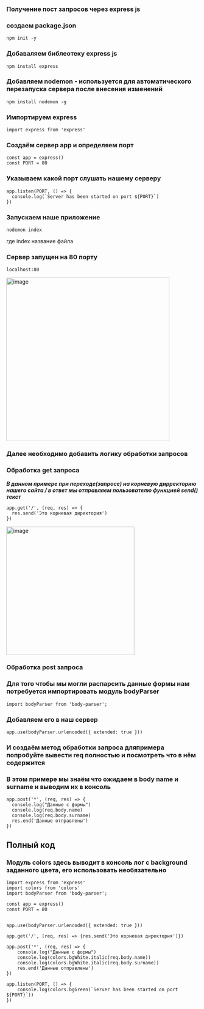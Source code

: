 ### Получение  пост запросов через express js

### создаем  package.json

```
npm init -y
```

### Добаваляем библеотеку express js

```
npm install express
```

### Добавляем nodemon - используется для автоматического перезапуска сервера после внесения  изменений

```
npm install nodemon -g
```

### Импортируем express

```
import express from 'express'
```

### Создаём сервер app и определяем порт

```
const app = express()  
const PORT = 80
```  

### Указываем какой порт слушать нашему серверу

```
app.listen(PORT, () => {
  console.log(`Server has been started on port ${PORT}`)
})
```

### Запускаем наше приложение 

```
nodemon index
```
где index название файла

### Сервер запущен на 80 порту 

```
localhost:80
``` 


<img width="428" alt="image" src="https://github.com/ScherbakovM/receiving_post_request_express_js/assets/109952823/1b2684bd-7c3e-4a4c-b988-b8a0738af80e">


### Далее необходимо добавить логику обработки запросов 

### Обработка get запроса 

___В данном примере при переходе(запросе) на корневую дирректорию нашего сайта / в ответ мы отправляем пользователю функцией send() текст___



```
app.get('/', (req, res) => {
  res.send('Это корневая директория')
})
```



<img width="336" alt="image" src="https://github.com/ScherbakovM/receiving_post_request_express_js/assets/109952823/64f3ae2b-afe3-45b2-b9b5-651096664bd5">


### Обработка post запроса 

### Для того чтобы мы могли распарсить данные формы нам потребуется импортировать модуль bodyParser 

```
import bodyParser from 'body-parser';

```

### Добавляем его в наш сервер 

```
app.use(bodyParser.urlencoded({ extended: true }))
```

### И создаём метод обработки запроса  дляпримера попробуйте вывести req полностью и посмотреть что в нём содержится 
### В этом примере мы знаём что ожидаем в body name и surname и выводим их в консоль

```
app.post('*', (req, res) => {
  console.log("Данные с формы")
  console.log(req.body.name)
  console.log(req.body.surname)
  res.end('Данные отправлены')
})
```

## Полный код

### Модуль  colors  здесь выводит в консоль лог с background заданного цвета, его использовать необязательно

```
import express from 'express'
import colors from 'colors'
import bodyParser from 'body-parser';

const app = express()
const PORT = 80


app.use(bodyParser.urlencoded({ extended: true })) 

app.get('/', (req, res) => {res.send('Это корневая директория')})

app.post('*', (req, res) => {
    console.log("Данные с формы")
    console.log(colors.bgWhite.italic(req.body.name))
    console.log(colors.bgWhite.italic(req.body.surname))
    res.end('Данные отправлены')
})

app.listen(PORT, () => {
    console.log(colors.bgGreen(`Server has been started on port ${PORT}`))
})

```
